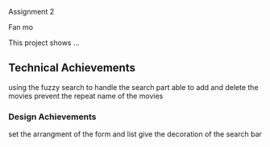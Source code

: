 Assignment 2

Fan mo

This project shows ...

## Technical Achievements
using the fuzzy search to handle the search part
able to add and delete the movies
prevent the repeat name of the movies

### Design Achievements
set the arrangment of the form and list
give the decoration of the search bar